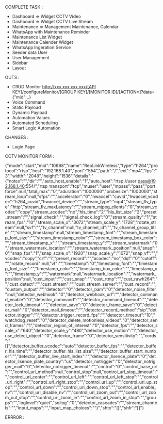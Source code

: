 COMPLETE TASK :

- Dashboard => Widget CCTV Video
- Dashboard => Widget CCTV Live Stream
- Maintenance => Management Maintenance, Calendar
- WhatsApp with Maintenance Reminder
- Maintenance List Widget
- Maintenance Calender Widget
- WhatsApp Ingeration Service
- Seeder data User
- User Management
- Sidebar
- Layout

OUTS :

- CRUD Monitor http://xxx.xxx.xxx.xxx/[API KEY]/configureMonitor/[GROUP KEY]/[MONITOR ID]/[ACTION*]?data={"mid":..}
- Voice Command
- Static Payload
- Dynamic Payload
- Automation Values
- Automated Scheduling
- Smart Logic Automation

CHANGES :

- Login Page

CCTV MONITOR FORM :

{"mode":"start","mid":"10998","name":"ReoLinkWireless","type":"h264","protocol":"rtsp","host":"192.168.1.40","port":"554","path":"/","ext":"mp4","fps":"3","width":"2048","height":"1536","details":"{\"notes\":\"\",\"dir\":\"\",\"auto_host_enable\":\"1\",\"auto_host\":\"rtsp://user:pass@192.168.1.40:554/\",\"rtsp_transport\":\"tcp\",\"muser\":\"user\",\"mpass\":\"pass\",\"port_force\":null,\"fatal_max\":\"0\",\"aduration\":\"1000000\",\"probesize\":\"1000000\",\"stream_loop\":null,\"sfps\":\"\",\"accelerator\":\"0\",\"hwaccel\":\"cuvid\",\"hwaccel_vcodec\":\"h264_cuvid\",\"hwaccel_device\":\"\",\"stream_type\":\"mp4\",\"stream_flv_type\":\"http\",\"stream_flv_maxLatency\":\"\",\"stream_mjpeg_clients\":\"0\",\"stream_vcodec\":\"copy\",\"stream_acodec\":\"no\",\"hls_time\":\"2\",\"hls_list_size\":\"2\",\"preset_stream\":\"\",\"signal_check\":\"\",\"signal_check_log\":\"0\",\"stream_quality\":\"1\",\"stream_fps\":\"10\",\"stream_scale_x\":\"3072\",\"stream_scale_y\":\"1728\",\"rotate_stream\":null,\"svf\":\"\",\"tv_channel\":null,\"tv_channel_id\":\"\",\"tv_channel_group_title\":\"\",\"stream_timestamp\":null,\"stream_timestamp_font\":\"\",\"stream_timestamp_font_size\":\"\",\"stream_timestamp_color\":\"\",\"stream_timestamp_box_color\":\"\",\"stream_timestamp_x\":\"\",\"stream_timestamp_y\":\"\",\"stream_watermark\":\"0\",\"stream_watermark_location\":\"\",\"stream_watermark_position\":null,\"snap\":\"0\",\"snap_fps\":\"1\",\"snap_scale_x\":\"1920\",\"snap_scale_y\":\"1072\",\"snap_vf\":\"\",\"vcodec\":\"copy\",\"crf\":\"1\",\"preset_record\":\"\",\"acodec\":\"no\",\"dqf\":\"0\",\"cutoff\":\"\",\"rotate_record\":null,\"vf\":\"\",\"timestamp\":\"0\",\"timestamp_font\":\"\",\"timestamp_font_size\":\"\",\"timestamp_color\":\"\",\"timestamp_box_color\":\"\",\"timestamp_x\":\"\",\"timestamp_y\":\"\",\"watermark\":null,\"watermark_location\":\"\",\"watermark_position\":null,\"cust_input\":\"\",\"cust_snap\":\"\",\"cust_rtmp\":\"\",\"cust_rawh264\":\"\",\"cust_detect\":\"\",\"cust_stream\":\"\",\"cust_stream_server\":\"\",\"cust_record\":\"\",\"custom_output\":\"\",\"detector\":\"0\",\"detector_pam\":\"0\",\"detector_noise_filter\":null,\"detector_webhook\":\"0\",\"detector_webhook_url\":\"\",\"detector_command_enable\":\"0\",\"detector_command\":\"\",\"detector_command_timeout\":\"\",\"detector_lock_timeout\":\"\",\"detector_save\":\"0\",\"detector_frame_save\":\"0\",\"detector_mail\":\"0\",\"detector_mail_timeout\":\"\",\"detector_record_method\":\"sip\",\"detector_trigger\":\"1\",\"detector_trigger_record_fps\":\"\",\"detector_timeout\":\"10\",\"watchdog_reset\":\"0\",\"detector_delete_motionless_videos\":\"0\",\"detector_send_frames\":\"1\",\"detector_region_of_interest\":\"0\",\"detector_fps\":\"\",\"detector_scale_x\":\"640\",\"detector_scale_y\":\"480\",\"detector_use_motion\":\"1\",\"detector_use_detect_object\":\"0\",\"detector_frame\":\"0\",\"detector_sensitivity\":\"\",\"cords\":\"[]\",\"detector_buffer_vcodec\":\"auto\",\"detector_buffer_fps\":\"\",\"detector_buffer_hls_time\":\"\",\"detector_buffer_hls_list_size\":\"\",\"detector_buffer_start_number\":\"\",\"detector_buffer_live_start_index\":\"\",\"detector_lisence_plate\":\"0\",\"detector_lisence_plate_country\":\"us\",\"detector_notrigger\":\"0\",\"detector_notrigger_mail\":\"0\",\"detector_notrigger_timeout\":\"\",\"control\":\"0\",\"control_base_url\":\"\",\"control_url_method\":null,\"control_stop\":null,\"control_url_stop_timeout\":\"\",\"control_url_center\":\"\",\"control_url_left\":\"\",\"control_url_left_stop\":\"\",\"control_url_right\":\"\",\"control_url_right_stop\":\"\",\"control_url_up\":\"\",\"control_url_up_stop\":\"\",\"control_url_down\":\"\",\"control_url_down_stop\":\"\",\"control_url_enable_nv\":\"\",\"control_url_disable_nv\":\"\",\"control_url_zoom_out\":\"\",\"control_url_zoom_out_stop\":\"\",\"control_url_zoom_in\":\"\",\"control_url_zoom_in_stop\":\"\",\"groups\":\"\",\"loglevel\":\"quiet\",\"sqllog\":\"0\",\"detector_cascades\":\"\",\"stream_channels\":\"\",\"input_maps\":\"\",\"input_map_choices\":\"\"}","shto":"[]","shfr":"[]"}

ERRROR :
